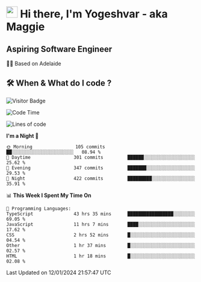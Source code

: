 <h1><img src="https://emojis.slackmojis.com/emojis/images/1531849430/4246/blob-sunglasses.gif?1531849430" width="30"/> Hi there, I'm Yogeshvar - aka Maggie</h1>

## Aspiring Software Engineer
🏂🏻  Based on Adelaide 

## 🛠 When & What do I code ?  

![Visitor Badge](https://visitor-badge.feriirawann.repl.co?username=yogeshvar&repo=yogeshvar&label=Visitors&style=plastic&color=%23457BFF&contentType=svg)

<!--START_SECTION:waka-->
![Code Time](http://img.shields.io/badge/Code%20Time-2%2C564%20hrs%2045%20mins-blue)

![Lines of code](https://img.shields.io/badge/From%20Hello%20World%20I%27ve%20Written-4.0%20million%20lines%20of%20code-blue)

**I'm a Night 🦉** 

```text
🌞 Morning                105 commits         ██░░░░░░░░░░░░░░░░░░░░░░░   08.94 % 
🌆 Daytime                301 commits         ██████░░░░░░░░░░░░░░░░░░░   25.62 % 
🌃 Evening                347 commits         ███████░░░░░░░░░░░░░░░░░░   29.53 % 
🌙 Night                  422 commits         █████████░░░░░░░░░░░░░░░░   35.91 % 
```


📊 **This Week I Spent My Time On** 

```text
💬 Programming Languages: 
TypeScript               43 hrs 35 mins      █████████████████░░░░░░░░   69.05 % 
JavaScript               11 hrs 7 mins       ████░░░░░░░░░░░░░░░░░░░░░   17.62 % 
CSS                      2 hrs 52 mins       █░░░░░░░░░░░░░░░░░░░░░░░░   04.54 % 
Other                    1 hr 37 mins        █░░░░░░░░░░░░░░░░░░░░░░░░   02.57 % 
HTML                     1 hr 18 mins        █░░░░░░░░░░░░░░░░░░░░░░░░   02.08 % 
```


 Last Updated on 12/01/2024 21:57:47 UTC
<!--END_SECTION:waka-->
